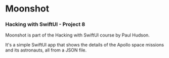 # Moonshot

### Hacking with SwiftUI - Project 8

Moonshot is part of the Hacking with SwiftUI course by Paul Hudson. 

It's a simple SwiftUI app that shows the details of the Apollo space missions and its astronauts, all from a JSON file.



